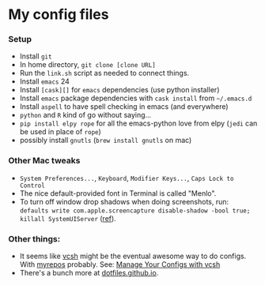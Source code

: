# My config files

### Setup

 * Install `git`
 * In home directory, `git clone [clone URL]`
 * Run the `link.sh` script as needed to connect things.
 * Install `emacs` 24
 * Install `[cask][]` for `emacs` dependencies (use python installer)
 * Install `emacs` package dependencies with `cask install` from
   `~/.emacs.d`
 * Install `aspell` to have spell checking in emacs (and everywhere)
 * `python` and `R` kind of go without saying...
 * `pip install elpy rope` for all the emacs-python love from elpy
   (`jedi` can be used in place of `rope`)
 * possibly install `gnutls` (`brew install gnutls` on mac)

[cask]: https://github.com/cask/cask


### Other Mac tweaks

 * `System Preferences...`, `Keyboard`, `Modifier Keys...`, `Caps Lock to
   Control`
 * The nice default-provided font in Terminal is called "Menlo".
 * To turn off window drop shadows when doing screenshots, run:
   `defaults write com.apple.screencapture disable-shadow -bool true;
   killall SystemUIServer` ([ref][]).

[ref]: http://computers.tutsplus.com/tutorials/how-to-become-an-os-x-screenshot-wizard--mac-50467


### Other things:

 * It seems like [vcsh][] might be the eventual awesome way to do
   configs. With [myrepos][] probably. See: [Manage Your Configs
   with vcsh][]
 * There's a bunch more at [dotfiles.github.io][].


[vcsh]: https://github.com/RichiH/vcsh
[myrepos]: http://myrepos.branchable.com/
[Manage Your Configs with vcsh]: http://www.linuxjournal.com/content/manage-your-configs-vcsh
[dotfiles.github.io]: http://dotfiles.github.io/
